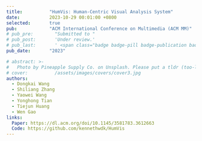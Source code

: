 ```yaml
---
title:          "HumVis: Human-Centric Visual Analysis System"
date:           2023-10-29 00:01:00 +0800
selected:       true
pub:            "ACM International Conference on Multimedia (ACM MM)"
# pub_pre:        "Submitted to "
# pub_post:       'Under review.'
# pub_last:       ' <span class="badge badge-pill badge-publication badge-success">Highlight</span>'
pub_date:       "2023"

# abstract: >-
#   Photo by Pineapple Supply Co. on Unsplash. Please put a tldr (too-long-didnt-read, 1~2 sentences) of your publication here. It is not recommended to put the actual abstract here because it is usually too long to fit in. $\LaTeX$ is supported. $a=b+c$.
# cover:          /assets/images/covers/cover3.jpg
authors:
  - Dongkai Wang
  - Shiliang Zhang
  - Yaowei Wang
  - Yonghong Tian
  - Tiejun Huang
  - Wen Gao
links:
  Paper: https://dl.acm.org/doi/10.1145/3581783.3612663
  Code: https://github.com/kennethwdk/HumVis
---
```

